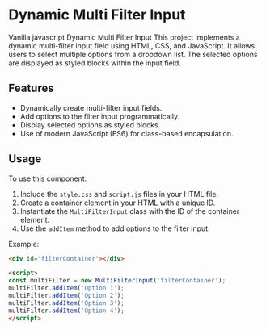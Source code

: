 # Dynamic Multi Filter Input
Vanilla javascript Dynamic Multi Filter Input
This project implements a dynamic multi-filter input field using HTML, CSS, and JavaScript. It allows users to select multiple options from a dropdown list. The selected options are displayed as styled blocks within the input field.

## Features

- Dynamically create multi-filter input fields.
- Add options to the filter input programmatically.
- Display selected options as styled blocks.
- Use of modern JavaScript (ES6) for class-based encapsulation.

## Usage

To use this component:

1. Include the `style.css` and `script.js` files in your HTML file.
2. Create a container element in your HTML with a unique ID.
3. Instantiate the `MultiFilterInput` class with the ID of the container element.
4. Use the `addItem` method to add options to the filter input.

Example:

```html
<div id="filterContainer"></div>

<script>
const multiFilter = new MultiFilterInput('filterContainer');
multiFilter.addItem('Option 1');
multiFilter.addItem('Option 2');
multiFilter.addItem('Option 3');
multiFilter.addItem('Option 4');
</script>
